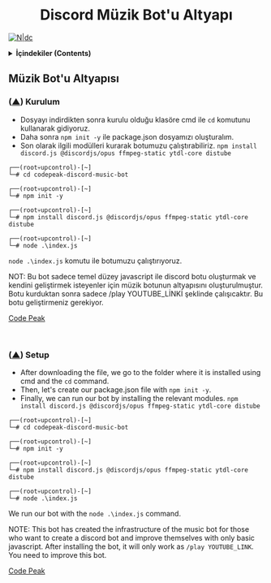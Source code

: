<h1 align="center">Discord Müzik Bot'u Altyapı</h1>

[![N|dc](https://i.hizliresim.com/3vwdudh.png)](https://discord.com/invite/cgefkEYrKR)

<details> 
 <summary><strong>İçindekiler (Contents)</strong></summary>
 <p>

* File/Folder operations
  - [Kurulum - Türkçe](#trkurulum)
  - [Setup - English](#enkurulum)

<br>
</details>

## Müzik Bot'u Altyapısı

### ([▲](#top)) Kurulum <a name="trkurulum"></a>
- Dosyayı indirdikten sonra kurulu olduğu klasöre cmd ile `cd` komutunu kullanarak gidiyoruz. 
- Daha sonra `npm init -y` ile package.json dosyamızı oluşturalım.
- Son olarak ilgili modülleri kurarak botumuzu çalıştırabiliriz. `npm install discord.js @discordjs/opus ffmpeg-static ytdl-core distube`
```
┌──(root💀upcontrol)-[~]
└─# cd codepeak-discord-music-bot

┌──(root💀upcontrol)-[~]
└─# npm init -y

┌──(root💀upcontrol)-[~]
└─# npm install discord.js @discordjs/opus ffmpeg-static ytdl-core distube

┌──(root💀upcontrol)-[~]
└─# node .\index.js
```
`node .\index.js` komutu ile botumuzu çalıştırıyoruz.

NOT: Bu bot sadece temel düzey javascript ile discord botu oluşturmak ve kendini geliştirmek isteyenler için müzik botunun altyapısını oluşturulmuştur. Botu kurduktan sonra sadece /play YOUTUBE_LİNKİ şeklinde çalışıcaktır. Bu botu geliştirmeniz gerekiyor.

<a href="https://codepeak.com.tr/forumlar/konu/discord-muzik-botu-baslangic/">Code Peak</a>

<p>&nbsp;</p>

### ([▲](#top)) Setup <a name="enkurulum"></a>
- After downloading the file, we go to the folder where it is installed using cmd and the `cd` command.
- Then, let's create our package.json file with `npm init -y`.
- Finally, we can run our bot by installing the relevant modules. `npm install discord.js @discordjs/opus ffmpeg-static ytdl-core distube`
```
┌──(root💀upcontrol)-[~]
└─# cd codepeak-discord-music-bot

┌──(root💀upcontrol)-[~]
└─# npm init -y

┌──(root💀upcontrol)-[~]
└─# npm install discord.js @discordjs/opus ffmpeg-static ytdl-core distube

┌──(root💀upcontrol)-[~]
└─# node .\index.js
```
We run our bot with the `node .\index.js` command.

NOTE: This bot has created the infrastructure of the music bot for those who want to create a discord bot and improve themselves with only basic javascript. After installing the bot, it will only work as `/play YOUTUBE_LINK`. You need to improve this bot.

<a href="https://codepeak.com.tr/forumlar/konu/discord-muzik-botu-baslangic/">Code Peak</a>

<p>&nbsp;</p>